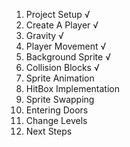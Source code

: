 1. Project Setup √
2. Create A Player √
3. Gravity √
4. Player Movement √
5. Background Sprite √
6. Collision Blocks √
7. Sprite Animation
8. HitBox Implementation
9. Sprite Swapping
10. Entering Doors
11. Change Levels
12. Next Steps